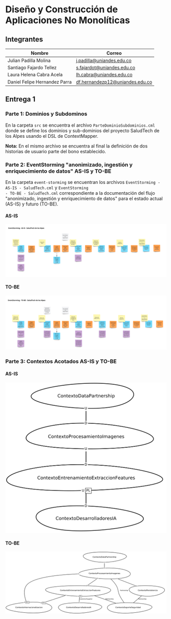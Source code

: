 # Diseño y Construcción de Aplicaciones No Monolíticas

## Integrantes

|Nombre                        |Correo                           |
|------------------------------|---------------------------------|
|Julian Padilla Molina         |j.padilla@uniandes.edu.co        |
|Santiago Fajardo Tellez       |s.fajardot@uniandes.edu.co       |
|Laura Helena Cabra Acela      |lh.cabra@uniandes.edu.co         |
|Daniel Felipe Hernandez Parra |df.hernandezp12@uniandes.edu.co  |

## Entrega 1

### Parte 1: Dominios y Subdominos

En la carpeta <code>src</code> se encuentra el archivo <code>ParteDominioSubdominios.cml</code> donde se define los dominios y sub-dominios del proyecto SaludTech de los Alpes usando el DSL de ContextMapper.

**Nota:** En el mismo archivo se encuentra al final la definición de dos historias de usuario parte del bono establecido.

### Parte 2: EventStorming "anonimizado, ingestión y enriquecimiento de datos" AS-IS y TO-BE

En la carpeta <code>event-storming</code> se encuentran los archivos <code>EventStorming - AS-IS - SaludTech.cml</code> y  <code>EventStorming - TO-BE - SaludTech.cml</code> correspondiente a la documentación del flujo "anonimizado, ingestión y enriquecimiento de datos" para el estado actual (AS-IS) y futuro (TO-BE).

#### AS-IS

![EventStorming - AS-IS](event-storming/EventStorming%20-%20AS-IS%20-%20SaludTech.jpg)

#### TO-BE

![EventStorming - TO-BE](event-storming/EventStorming%20-%20TO-BE%20-%20SaludTech.jpg)

### Parte 3: Contextos Acotados AS-IS y TO-BE

#### AS-IS

![ContextoAcotado - AS-IS](src-gen/AS-IS%20-%20ContextMap.png)

#### TO-BE

![ContextoAcotado - TO-BE](src-gen/TO-BE%20-%20ContextMap.png)

